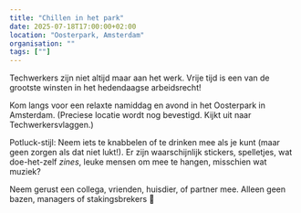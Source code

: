 ```yaml
---
title: "Chillen in het park"
date: 2025-07-18T17:00:00+02:00
location: "Oosterpark, Amsterdam"
organisation: ""
tags: [""]
---
```


Techwerkers zijn niet altijd maar aan het werk. Vrije tijd is een van de grootste winsten in het hedendaagse arbeidsrecht!

Kom langs voor een relaxte namiddag en avond in het Oosterpark in Amsterdam. (Preciese locatie wordt nog bevestigd. Kijkt uit naar Techwerkersvlaggen.)

Potluck-stijl: Neem iets te knabbelen of te drinken mee als je kunt (maar geen zorgen als dat niet lukt!). Er zijn waarschijnlijk stickers, spelletjes, wat doe-het-zelf *zines*, leuke mensen om mee te hangen, misschien wat muziek?

Neem gerust een collega, vrienden, huisdier, of partner mee. Alleen geen bazen, managers of stakingsbrekers 🙂
